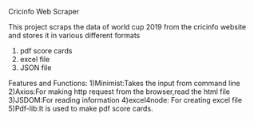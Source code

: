 Cricinfo Web Scraper

This project scraps the data of world cup 2019 from the cricinfo website and stores it in various different formats 
1) pdf score cards
2) excel file
3) JSON file

Features and Functions:
1)Minimist:Takes the input from command line
2)Axios:For making http request from the browser,read the html file
3)JSDOM:For reading information
4)excel4node: For creating excel file
5)Pdf-lib:It is used to make pdf score cards.
